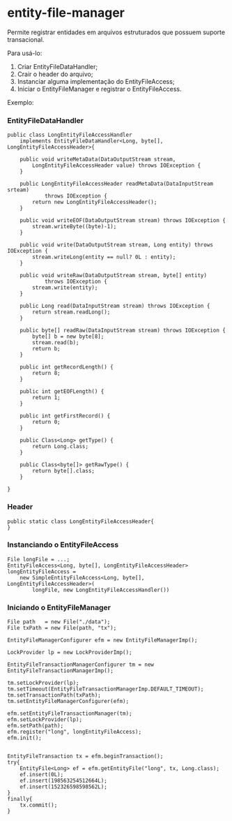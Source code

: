 # entity-file-manager
Permite registrar entidades em arquivos estruturados que possuem suporte transacional.

Para usá-lo:

1.  Criar EntityFileDataHandler;
2.  Crair o header do arquivo;
3.  Instanciar alguma implementação do EntityFileAccess;
4.  Iniciar o EntityFileManager e registrar o EntityFileAccess.


Exemplo:

### EntityFileDataHandler

```
public class LongEntityFileAccessHandler 
	implements EntityFileDataHandler<Long, byte[], LongEntityFileAccessHeader>{

    public void writeMetaData(DataOutputStream stream,
		LongEntityFileAccessHeader value) throws IOException {
	}
	
	public LongEntityFileAccessHeader readMetaData(DataInputStream srteam)
			throws IOException {
		return new LongEntityFileAccessHeader();
	}
	
	public void writeEOF(DataOutputStream stream) throws IOException {
		stream.writeByte((byte)-1);
	}
	
	public void write(DataOutputStream stream, Long entity) throws IOException {
		stream.writeLong(entity == null? 0L : entity);
	}
	
	public void writeRaw(DataOutputStream stream, byte[] entity)
			throws IOException {
		stream.write(entity);
	}
	
	public Long read(DataInputStream stream) throws IOException {
		return stream.readLong();
	}
	
	public byte[] readRaw(DataInputStream stream) throws IOException {
		byte[] b = new byte[8];
		stream.read(b);
		return b;
	}
	
	public int getRecordLength() {
		return 8;
	}
	
	public int getEOFLength() {
		return 1;
	}
	
	public int getFirstRecord() {
		return 0;
	}
	
	public Class<Long> getType() {
		return Long.class;
	}
	
	public Class<byte[]> getRawType() {
		return byte[].class;
	}
	
}
```
### Header

```
public static class LongEntityFileAccessHeader{
}
```

### Instanciando o EntityFileAccess

```
File longFile = ...;
EntityFileAccess<Long, byte[], LongEntityFileAccessHeader> longEntityFileAccess =
    new SimpleEntityFileAccess<Long, byte[], LongEntityFileAccessHeader>(
        longFile, new LongEntityFileAccessHandler())

``` 

### Iniciando o EntityFileManager

```
File path   = new File("./data");
File txPath = new File(path, "tx");

EntityFileManagerConfigurer efm = new EntityFileManagerImp();

LockProvider lp = new LockProviderImp();

EntityFileTransactionManagerConfigurer tm = new EntityFileTransactionManagerImp();

tm.setLockProvider(lp);
tm.setTimeout(EntityFileTransactionManagerImp.DEFAULT_TIMEOUT);
tm.setTransactionPath(txPath);
tm.setEntityFileManagerConfigurer(efm);

efm.setEntityFileTransactionManager(tm);
efm.setLockProvider(lp);
efm.setPath(path);
efm.register("long", longEntityFileAccess);
efm.init();


EntityFileTransaction tx = efm.beginTransaction();
try{
    EntityFile<Long> ef = efm.getEntityFile("long", tx, Long.class);
    ef.insert(0L);
    ef.insert(198563254512664L);
    ef.insert(152326598598562L);
}
finally{
    tx.commit();
}
```    
